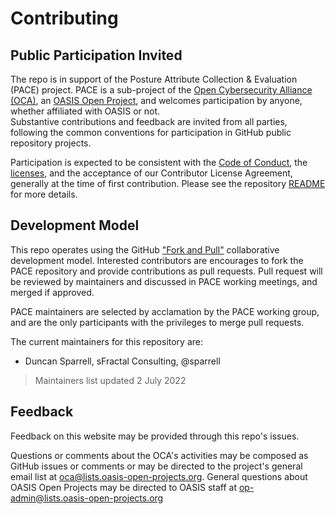 # Contributing

## <a id="openParticipation">Public Participation Invited</a>

The repo is in support of the
Posture Attribute Collection & Evaluation (PACE) project.
PACE is a sub-project of the
[Open Cybersecurity Alliance (OCA)](https://opencybersecurityalliance.org/),
an [OASIS Open Project](https://oasis-open-projects.org/),
and welcomes participation by anyone,
whether affiliated with OASIS or not.  
Substantive contributions and feedback are invited from all parties,
following the common conventions for participation
in GitHub public repository projects.  

Participation is expected to be consistent with the
[Code of Conduct](https://github.com/opencybersecurityalliance/oasis-open-project/blob/master/CODE_OF_CONDUCT.md),
the [licenses](https://github.com/opencybersecurityalliance/oasis-open-project/blob/master/LICENSE.md),
and the acceptance of our Contributor License Agreement,
generally at the time of first contribution.
Please see the repository
[README](https://github.com/opencybersecurityalliance/oasis-open-project/blob/master/README.md) \
for more details.</p>

## <a id="DevModel">Development Model</a>

This repo operates using the GitHub
["Fork and Pull"](https://docs.github.com/en/pull-requests/collaborating-with-pull-requests/getting-started/about-collaborative-development-models#fork-and-pull-model)
collaborative development model.
Interested contributors are encourages to
fork the PACE repository and
provide contributions as pull requests.
Pull request will be reviewed by maintainers
and discussed in PACE working meetings,
and merged if approved.

PACE maintainers are selected by acclamation by the PACE working group,
and are the only participants
with the privileges to merge pull requests.

The current maintainers for this repository are:

 * Duncan Sparrell, sFractal Consulting, @sparrell

> Maintainers list updated 2 July 2022

## <a id="feedback">Feedback</a>

Feedback on this website may be provided through this repo's issues.

Questions or comments about the OCA's activities
may be composed as GitHub issues or comments
or may be directed to the project's general email list
at oca@lists.oasis-open-projects.org.
General questions about OASIS Open Projects
may be directed to OASIS staff at
op-admin@lists.oasis-open-projects.org
